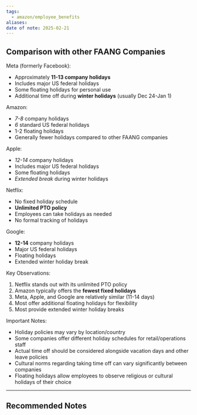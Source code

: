 ```yaml
---
tags:
  - amazon/employee_benefits
aliases: 
date of note: 2025-02-21
---
```



## Comparison with other FAANG Companies

Meta (formerly Facebook):

- Approximately **11-13 company holidays**
- Includes major US federal holidays
- Some floating holidays for personal use
- Additional time off during **winter holidays** (usually Dec 24-Jan 1)

Amazon:

- *7-8* company holidays
- *6* standard US federal holidays
- 1-2 floating holidays
- Generally fewer holidays compared to other FAANG companies

Apple:

- *12-14* company holidays
- Includes major US federal holidays
- Some floating holidays
- *Extended break* during winter holidays

Netflix:

- No fixed holiday schedule
- **Unlimited PTO policy**
- Employees can take holidays as needed
- No formal tracking of holidays

Google:

- **12-14** company holidays
- Major US federal holidays
- Floating holidays
- Extended winter holiday break

Key Observations:

1. Netflix stands out with its unlimited PTO policy
2. Amazon typically offers the **fewest fixed holidays**
3. Meta, Apple, and Google are relatively similar (11-14 days)
4. Most offer additional floating holidays for flexibility
5. Most provide extended winter holiday breaks

Important Notes:

- Holiday policies may vary by location/country
- Some companies offer different holiday schedules for retail/operations staff
- Actual time off should be considered alongside vacation days and other leave policies
- Cultural norms regarding taking time off can vary significantly between companies
- Floating holidays allow employees to observe religious or cultural holidays of their choice








-----------
##  Recommended Notes
